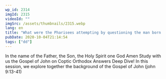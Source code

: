 ```yaml
---
wp_id: 2314
imgId: 2315
videoId: ""
imgSrc: /assets/thumbnails/2315.webp
lang: en
title: "What were the Pharisees attempting by questioning the man born blind? Why were his parents afraid? by Fr. Gabriel Wissa"
pubDate: 2020-10-04T21:14:54
tags: ["dd"]
---
```


<!-- page: 6 -->

<p>In the name of the Father, the Son, the Holy Spirit one God Amen Study with us the Gospel of John on Coptic Orthodox Answers Deep Dive! In this session, we explore together the background of the Gospel of John (john 9:13-41)</p>
